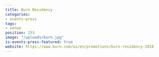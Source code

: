 ```yaml
---
title: Burn Residency
categories:
- events-press
tags:
- venue
position: 153
image: "/uploads/burn.jpg"
is-events-press-featured: true
website: https://www.burn.com/us/en/promotions/burn-residency-2018
---
```


